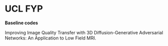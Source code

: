 <h1>UCL FYP</h1>

**Baseline codes**

Improving Image Quality Transfer with 3D Diffusion-Generative Adversarial Networks: An Application to Low Field MRI.

